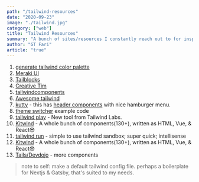 ```yaml
---
path: "/tailwind-resources"
date: "2020-09-23"
image: "./tailwind.jpg"
category: ["web"]
title: "Tailwind Resources"
summary: "A bunch of sites/resources I constantly reach out to for inspiration when using tailwind, which is like all the time"
author: "GT Fari"
article: "true"
---
```


1. [generate tailwind color palette](https://javisperez.github.io/tailwindcolorshades/#/)
3. [Meraki UI](https://merakiui.com)
4. [Tailblocks](https://mertjf.github.io/tailblocks/)
5. [Creative Tim](https://www.creative-tim.com/learning-lab/tailwind-starter-kit/presentation)
6. [tailwindcomponents](https://tailwindcomponents.com/)
7. [Awesome tailwind](https://github.com/aniftyco/awesome-tailwindcss)
8. [kutty](https://kutty.netlify.app/docs/) - this has [header components](https://kutty.netlify.app/components/headers/) with nice hamburger menu.
9. [theme switcher](https://github.com/huphtur/tailwind-theme-switcher) example code
10. [tailwind play](https://play.tailwindcss.com/) - New tool from Tailwind Labs.
11. [Kitwind](https://kitwind.io) - A whole bunch of components(130+), written as HTML, Vue, & React😎
10. [tailwind run](https://tailwind.run/new) - simple to use tailwind sandbox; super quick; intellisense
11. [Kitwind](https://kitwind.io/products/kometa/components) - A whole bunch of components(130+), written as HTML, Vue, & React😎
12. [Tails/Devdojo](https://devdojo.com/tailwindcss/components) - more components

> note to self: make a default tailwind config file. perhaps a boilerplate for Nextjs & Gatsby, that's suited to my needs.
